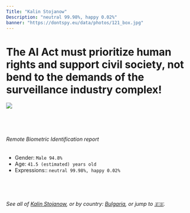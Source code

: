 ```yaml
---
Title: "Kalin Stojanow"
Description: "neutral 99.98%, happy 0.02%"
banner: "https://dontspy.eu/data/photos/121_box.jpg"
---
```


# The AI Act must prioritize human rights and support civil society, not bend to the demands of the surveillance industry complex!

<link rel="stylesheet" type="text/css" href="/css/blog.css" />

<div class="is-fake" hidden>

_This image is **clearly fake**_, yet we [continue to collect them because the AI Act negotiations](/blog/why-deepfake/) are heading in a direction that will only make people's lives more complicated. For a more in-depth explanation, read: [Double threat: why losing the battle against Face Biometrics would fuel the proliferation of deepfakes](/blog/the-dual-threat-how-losing-the-biometric-battle-fuels-deepfake-proliferation/).


</div>

<!-- <img src="https://dontspy.eu/data/photos/54_box.jpg" /> -->
<img src="https://dontspy.eu/data/photos/121_box.jpg" />

## <br>

###### Remote Biometric Identification report

* <span class="label">Gender:</span> `Male 94.8%`
* <span class="label">Age:</span> `41.5 (estimated) years old`
* <span class="label">Expressions::</span> `neutral 99.98%, happy 0.02%`

## <br>

###### See all of [Kalin Stojanow](/policymaker#Kalin%20Stojanow), or by country: [Bulgaria](/country#Bulgaria), or jump to [🇪🇸](/x/109).

## <br>
